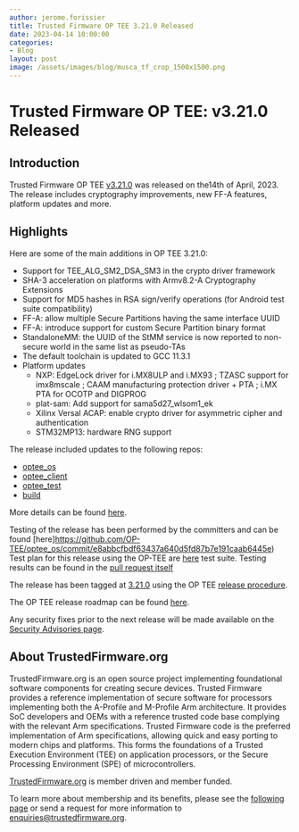 ```yaml
---
author: jerome.forissier
title: Trusted Firmware OP TEE 3.21.0 Released
date: 2023-04-14 10:00:00
categories:
- Blog
layout: post
image: /assets/images/blog/musca_tf_crop_1500x1500.png
---
```


**Trusted Firmware OP TEE: v3.21.0 Released**
=====================================================

Introduction
------------

Trusted Firmware OP TEE [v3.21.0](https://github.com/OP-TEE/optee_os/blob/3.21.0/CHANGELOG.md) was released on the14th of April, 2023. The release includes cryptography improvements, new FF-A features, platform updates and more.

Highlights 
----------

Here are some of the main additions in OP TEE 3.21.0:

- Support for TEE_ALG_SM2_DSA_SM3 in the crypto driver framework
- SHA-3 acceleration on platforms with Armv8.2-A Cryptography Extensions
- Support for MD5 hashes in RSA sign/verify operations (for Android test suite compatibility)
- FF-A: allow multiple Secure Partitions having the same interface UUID
- FF-A: introduce support for custom Secure Partition binary format
- StandaloneMM: the UUID of the StMM service is now reported to non-secure world in the same list as pseudo-TAs
- The default toolchain is updated to GCC 11.3.1
- Platform updates
   - NXP: EdgeLock driver for i.MX8ULP and i.MX93 ; TZASC support for imx8mscale ; CAAM manufacturing protection driver + PTA ; i.MX PTA for OCOTP and DIGPROG
   - plat-sam: Add support for sama5d27_wlsom1_ek
   - Xilinx Versal ACAP: enable crypto driver for asymmetric cipher and authentication
   - STM32MP13: hardware RNG support

The release included updates to the following repos:

- [optee_os](https://optee.readthedocs.io/en/latest/building/gits/optee_os.html#optee-os) 
- [optee_client](https://optee.readthedocs.io/en/latest/building/gits/optee_client.html#optee-client) 
- [optee_test](https://optee.readthedocs.io/en/latest/building/gits/optee_test.html#optee-test) 
- [build](https://optee.readthedocs.io/en/latest/building/gits/build.html#build) 

More details can be found [here](https://github.com/OP-TEE/optee_os/blob/3.21.0/CHANGELOG.md).

Testing of the release has been performed by the committers and can be found [here]https://github.com/OP-TEE/optee_os/commit/e8abbcfbdf63437a640d5fd87b7e191caab6445e)
Test plan for this release using the OP-TEE are [here](https://optee.readthedocs.io/en/latest/building/gits/optee_test.html) test suite. Testing results can be found in the [pull request itself](https://github.com/OP-TEE/optee_os/pull/5908)

The release has been tagged at [3.21.0](https://github.com/OP-TEE/optee_os/releases/tag/3.21.0) using the OP TEE [release procedure](https://optee.readthedocs.io/en/latest/general/releases.html#release-procedure). 

The OP TEE release roadmap can be found [here](https://optee.readthedocs.io/en/latest/general/releases.html). 

Any security fixes prior to the next release will be made available on the [Security Advisories page](https://github.com/OP-TEE/optee_os/security/advisories?state=published). 

About TrustedFirmware.org
----------
TrustedFirmware.org is an open source project implementing foundational software components for creating secure devices. Trusted Firmware provides a reference implementation of secure software for processors implementing both the A-Profile and M-Profile Arm architecture. It provides SoC developers and OEMs with a reference trusted code base complying with the relevant Arm specifications. Trusted Firmware code is the preferred implementation of Arm specifications, allowing quick and easy porting to modern chips and platforms. This forms the foundations of a Trusted Execution Environment (TEE) on application processors, or the Secure Processing Environment (SPE) of microcontrollers. 

[TrustedFirmware.org](https://www.trustedfirmware.org) is member driven and member funded. 

To learn more about membership and its benefits, please see the [following page](https://www.trustedfirmware.org/about) or send a request for more information to enquiries@trustedfirmware.org.



